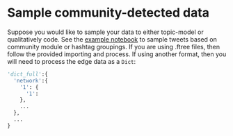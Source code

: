 # Sample community-detected data

Suppose you would like to sample your data to either topic-model or qualitatively code. See the [example notebook](https://github.com/lingeringcode/nttc/tree/master/assets/examples) to sample tweets based on community module or hashtag groupings. If you are using .ftree files, then follow the provided importing and process. If using another format, then you will need to process the edge data as a ```Dict```:

```python
'dict_full':{
  'network':{
    '1': {
      '1':
    },
    ...
  },
  ...
}
```

